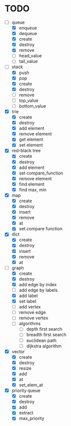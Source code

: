 # TODO

- [ ] queue
	- [x] enqueue
	- [x] dequeue
	- [x] create
	- [x] destroy
	- [x] remove
	- [ ] head\_value
	- [ ] tail\_value
- [ ] stack
	- [x] push
	- [x] pop
	- [x] create
	- [x] destroy
	- [ ] remove
	- [ ] top\_value
	- [ ] bottom\_value
- [x] trie
	- [x] create
	- [x] destroy
	- [x] add element
	- [x] remove element
	- [x] get element
	- [x] set element
- [x] red-black tree
	- [x] create
	- [x] destroy
	- [x] add element
	- [x] set compare_function
	- [x] remove element
	- [x] find element
	- [x] find max, min
- [x] map
	- [x] create
	- [x] destroy
	- [x] insert
	- [x] remove
	- [x] at
	- [x] set compare function
- [x] dict
	- [x] create
	- [x] destroy
	- [x] insert
	- [x] remove
	- [x] at
- [ ] graph
	- [x] create
	- [x] destroy
	- [x] add edge by index
	- [ ] add edge by labels
	- [x] add label
	- [x] set label
	- [ ] add vertex
	- [ ] remove edge
	- [ ] remove vertex
	- [ ] algorithms
		- [ ] depth first search 
		- [ ] breadth first search
		- [ ] euclidean path
		- [ ] dijkstra algorithm
- [x] vector
	- [x] create
	- [x] destroy
	- [x] resize
	- [x] add
	- [x] at
	- [x] set_elem_at
- [x] priority queue
	- [x] create
	- [x] destroy
	- [x] add
	- [x] extract
	- [x] max\_priority
